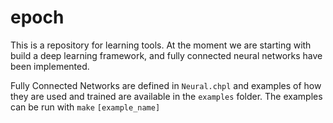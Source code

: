 # epoch
This is a repository for learning tools. At the moment we are starting with build a deep learning framework, and fully connected neural networks have been implemented.

Fully Connected Networks are defined in `Neural.chpl` and examples of how they are used and trained are available in the `examples` folder. The examples can be run with `make` `[example_name]`
